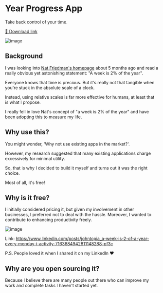 # Year Progress App

Take back control of your time.

[💾 Download link](https://github.com/ComputelessComputer/YearProgressApp/releases/tag/Production)

![image](https://github.com/ComputelessComputer/YearProgressApp/assets/63365510/4fe1e846-b69e-4ff8-acb9-d0e966aae6ef)

## Background

I was looking into [Nat Friedman's homepage](https://nat.org/) about 5 months ago and read a really obvious yet astonishing statement: "A week is 2% of the year".

Everyone knows that time is precious. But it's really not that tangible when you're stuck in the absolute scale of a clock. 

Instead, using relative scales is far more effective for humans, at least that is what I propose.

I really fell in love Nat's concept of "a week is 2% of the year" and have been adopting this to measure my life.

## Why use this?

You might wonder, 'Why not use existing apps in the market?'. 

However, my research suggested that many existing applications charge excessively for minimal utility.

So, that is why I decided to build it myself and turns out it was the right choice.

Most of all, it's free!

## Why is it free?

I initially considered pricing it, but given my involvement in other businesses, I preferred not to deal with the hassle. Moreover, I wanted to contribute to enhancing productivity freely.

![image](https://github.com/ComputelessComputer/YearProgressApp/assets/63365510/4661fbac-6699-4edc-8dfd-a702483e5e4e)

Link: https://www.linkedin.com/posts/johntopia_a-week-is-2-of-a-year-every-monday-i-activity-7163884942811148288-pf3c

P.S. People loved it when I shared it on my LinkedIn ♥️

## Why are you open sourcing it?

Because I believe there are many people out there who can improve my work and complete tasks I haven't started yet.
